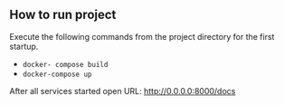 ## How to run project

Execute the following commands from the project directory for the first startup.
 
- `docker- compose build`
- `docker-compose up`

After all services started open URL: http://0.0.0.0:8000/docs
